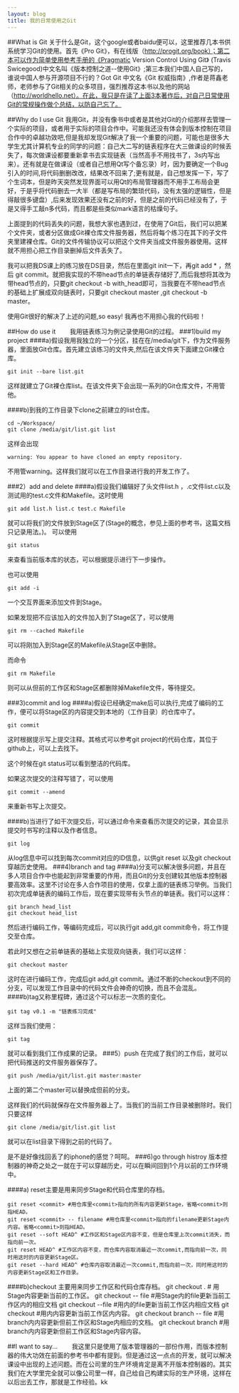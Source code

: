 ```yaml
---
layout: blog 
title: 我的日常使用之Git
---
```


##What is Git
关于什么是Git，这个google或者baidu便可以，这里推荐几本书供系统学习Git的使用。首先《Pro Git》，有在线版（http://progit.org/book）；第二本可以作为简单使用参考手册的《Pragmatic Version Control Using Git》 (Travis Swicegood)中文名叫《版本控制之道--使用Git》;第三本我们中国人自己写的，谁说中国人参与开源项目不行的？Got Git 中文名《Git 权威指南》,作者是蒋鑫老师，老师参与了Git相关的众多项目，强烈推荐这本书以及他的网站（http://worldhello.net）。在此，我只是在读了上面3本著作后，对自己日常使用Git的常规操作做个总结，以防自己忘了。

##Why do I use Git
我用Git，并没有像书中或者是其他对Git的介绍那样去管理一个实际的项目，或者用于实际的项目合作中。可能我还没有体会到版本控制在项目合作中的卓越功效吧,但是我却发现Git解决了我一个重要的问题，可能也是很多大学生尤其计算机专业的同学的问题：自己大二写的链表程序在大三做课设的时候丢失了，每次做课设都要重新拿书去实现链表（当然高手不用找书了，3s内写出来）。还有就是在做课设（或者自己想用Qt写个备忘录）时，因为要确定一个Bug引入的时间,将代码删删改改，结果改不回来了;更有就是，自己想发挥一下，写了个生词本，但是昨天突然发现界面可以用Qt的布局管理器而不用手工布局会更好，于是乎将代码删去一大半（都是写布局的繁琐代码，没有太强的逻辑性，但是得敲很多键盘）,后来发现效果还没有之前的好，但是之前的代码已经没有了，于是又得手工敲n多代码，而且都是些类似mark语言的枯燥句子。

上面提到的代码丢失的问题，我想大家也遇到过，在使用了Git后，我们可以把某个文件夹，或者分区做成Git裸仓库文件服务器，然后将每个练习在其下的子文件夹里建裸仓库。Git的文件传输协议可以把这个文件夹当成文件服务器使用。这样就不用担心把工作目录删掉后文件丢失了。

我可以把我DS课上的练习放在DS目录，然后在里面git init一下，再git add * ，然后 git commit。就把我实现的不带head节点的单链表存储好了,而后我想将其改为带head节点的，只要git checkout -b with_head即可，当我要在不带head节点的基础上扩展成双向链表时，只要git checkout master ,git checkout -b master。

使用Git很好的解决了上述的问题,so easy! 我再也不用担心我的代码啦！

##How do use it
　　我用链表练习为例记录使用Git的过程。
###1)build my project 
####a)假设我用我独立的一个分区，挂在在/media/git下，作为文件服务器，里面放Git仓库。首先建立该练习的文件夹,然后在该文件夹下面建立Git裸仓库。

	git init --bare list.git

这样就建立了Git裸仓库list。在该文件夹下会出现一系列的Git仓库文件，不用管他。

####b)到我的工作目录下clone之前建立的list仓库。

	cd ~/Workspace/
	git clone /media/git/list.git list

这样会出现

	warning: You appear to have cloned an empty repository.

不用管warning。这样我们就可以在工作目录进行我的开发工作了。

###2）add and delete
####a)假设我们编辑好了头文件list.h ，.c文件list.c以及测试用的test.c文件和Makefile。这时使用

	git add list.h list.c test.c Makefile

就可以将我们的文件放到Stage区了(Stage的概念，参见上面的参考书，这篇文档只记录用法。)。
可以使用

	git status

来查看当前版本库的状态，可以根据提示进行下一步操作。

也可以使用

	git add -i

一个交互界面来添加文件到Stage。

如果发现把不应该加入的文件加入到了Stage区了，可以使用

	git rm --cached Makefile

可以将刚加入到Stage区的Makefile从Stage区中删除。

而命令

	git rm Makefile

则可以从但前的工作区和Stage区都删除掉Makefile文件，等待提交。

###3)commit and log
####a)假设已经确定make后可以执行,完成了编码的工作，便可以将Stage区的内容提交到本地的（工作目录）的仓库中了。

	git commit

这时根据提示写上提交注释。其格式可以参考git project的代码仓库，其位于github上，可以上去找下。

这个时候在git status可以看到整洁的代码库。

如果这次提交的注释写错了，可以使用

	git commit --amend

来重新书写上次提交。

####b)当进行了如干次提交后，可以通过命令来查看历次提交的记录，其会显示提交时书写的注释以及作者信息。

	git log

从log信息中可以找到每次commit对应的ID信息，以供git reset 以及git checkout 穿越历史使用。
###4)branch and tag
####a)分支可以解决很多问题，并且在多人项目合作中也能起到非常重要的作用，而且Git的分支创建较其他版本控制器要高效率。这里不讨论在多人合作项目的使用，仅拿上面的链表练习举例。当我们初次完成单链表的编码工作后，现在要实现带有头节点的单链表。我们可以这样：

	git branch head_list
	git checkout head_list

然后进行编码工作，等编码完成后，可以执行git add,git commit命令，将工作提交至仓库。

若此时又想在之前单链表的基础上实现双向链表，我们可以这样：

	git checkout master

这时在进行编码工作，完成后git add,git commit。通过不断的checkout到不同的分支，可以发现工作目录中的代码文件会神奇的切换，而且不会混乱。
####b)tag又称里程碑，通过这个可以标志一次质的变化。

	git tag v0.1 -m "链表练习完成"

这样当我们使用：

	git tag

就可以看到我们工作成果的记录。
###5）push
在完成了我们的工作后，就可以把代码推送的文件服务器保存了。

	git push /media/git/list.git master:master

上面的第二个master可以替换成但前的分支。

这样我们的代码就保存在文件服务器上了。当我们的当前工作目录被删除时。我们只要这样

	git clone /media/git/list.git list

就可以在list目录下得到之前的代码了。

是不是好像找回丢了的iphone的感觉？呵呵。
###6)go through histroy
版本控制器的神奇之处之一就在于可以穿越历史，可以在瞬间回到1个月以前的工作环境中。

####a) reset主要是用来同步Stage和代码仓库里的存档。

	git reset <commit> #用仓库里<commit>指向的所有内容更新Stage，省略<commit>则指HEAD。
	git reset <commit> -- filename #用仓库里<commit>指向的filename更新Stage内内容。省略<commit>则指HEAD。
	git reset --soft HEAD^ #工作区和Stage区内容不变，但是仓库里上次commit消失，而指向前一次。
	git reset HEAD^ #工作区内容不变，而仓库内容取消最近一次commit,而指向前一次，同时用这时的内容更新Stage区。
	git reset --hard HEAD^ #仓库内容取消最近一次commit,而指向前一次，同时用这时的内容更新Stage区和工作目录。

####b)checkout 主要用来同步工作区和代码仓库存档。
	git checkout . # 用Stage内容更新当前的工作区。
	git checkout -- file #用Stage内的file更新当前工作区内的相应文档
	git checkout <commit> --file #用<commit>内的file更新当前工作区内相应文档
	git checkout <commit> #用<commit>内内容更新当前工作区内内容。
	git checkout branch -- file #用branch内内容更新但前工作区和Stage内相应的文档。
	git checkout branch #用branch内内容更新但前工作区和Stage内容内容。

##I want to say...
　　我这里只是使用了版本管理器的一部份作用，而版本控制器的伟大功效在前面的参考书中都有提到。但是通过这一点点的开发，就可以解决课设中出现的上述问题。而在公司里的生产环境肯定是离不开版本控制器的。其实我们在大学里完全就可以像公司里一样，自己给自己构建实际的生产环境，这样在以后出去工作，那就是工作经验。kk
